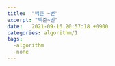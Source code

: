 ```yaml
---
title:  "백준 ~번"
excerpt: "백준~번"
date:   2021-09-16 20:57:18 +0900
categories: algorithm/1
tags:
  -algorithm
  -none
---
```


